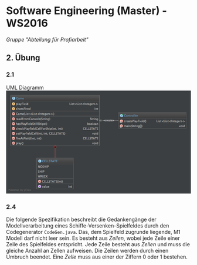 # Software Engineering (Master) - WS2016

*Gruppe "Abteilung für Profiarbeit"*

## 2. Übung

### 2.1

UML Diagramm
![](diagram.png)

### 2.4

Die folgende Spezifikation beschreibt die Gedankengänge der Modellverarbeitung eines Schiffe-Versenken-Spielfeldes durch den Codegenerator `CodeGen.java`.
Das, dem Spielfeld zugrunde liegende, M1 Modell darf nicht leer sein.
Es besteht aus *Zeilen*, wobei jede Zeile einer Zeile des Spielfeldes entspricht.
Jede Zeile besteht aus *Zellen* und muss die gleiche Anzahl an Zellen aufweisen.
Die Zeilen werden durch einen Umbruch beendet.
Eine *Zelle* muss aus einer der Ziffern 0 oder 1 bestehen.
